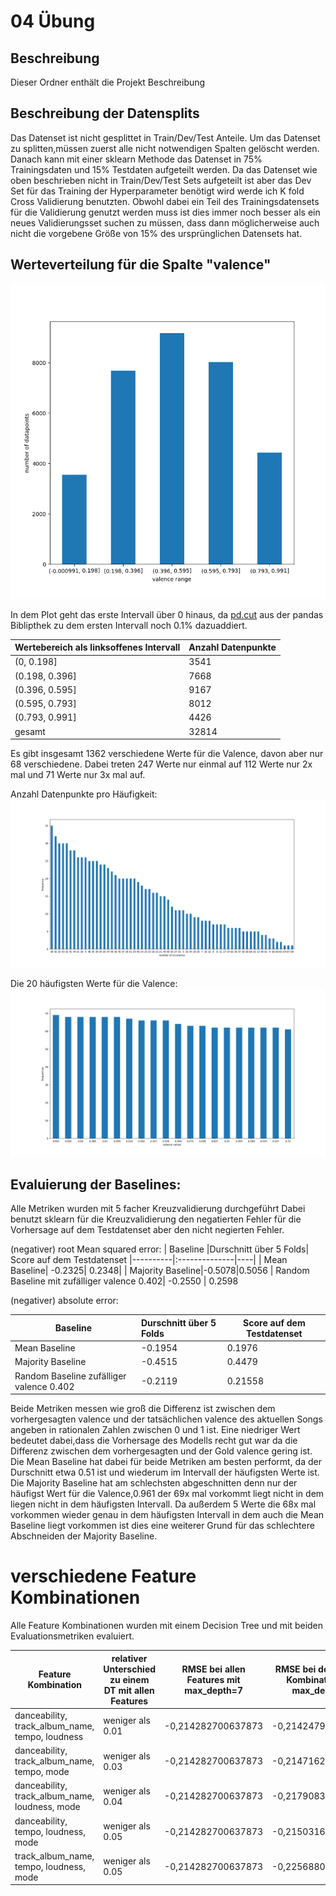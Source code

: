 # 04  Übung 

## Beschreibung
Dieser Ordner enthält die Projekt Beschreibung

## Beschreibung der Datensplits
Das Datenset ist nicht gesplittet in Train/Dev/Test Anteile. Um das Datenset zu splitten,müssen zuerst
alle nicht notwendigen Spalten gelöscht werden. Danach kann mit einer sklearn Methode das Datenset in 75% 
Trainingsdaten und 15% Testdaten aufgeteilt werden.
Da das Datenset wie oben beschrieben nicht in Train/Dev/Test Sets aufgeteilt ist aber das Dev Set für das 
Training der Hyperparameter benötigt wird werde ich K fold Cross Validierung benutzten. 
Obwohl dabei ein Teil des Trainingsdatensets für die Validierung genutzt werden muss ist dies immer noch besser
als ein neues Validierungsset suchen zu müssen, dass dann möglicherweise auch nicht die vorgebene Größe von 15% des 
ursprünglichen Datensets hat.

## Werteverteilung für die Spalte "valence"
![.Werte_verteilung](plots/valence_distribution.png)

In dem Plot geht das erste Intervall über 0 hinaus, da [pd.cut]( https://pandas.pydata.org/pandas-docs/stable/reference/api/pandas.cut.html) aus der pandas Biblipthek zu dem ersten Intervall noch 0.1% dazuaddiert. 

| Wertebereich als linksoffenes Intervall      | Anzahl Datenpunkte
|----------------------------------------------|------|
| (0, 0.198]         | 3541 |
| (0.198, 0.396]     | 7668 |
| (0.396, 0.595]     | 9167 |
| (0.595, 0.793]     | 8012 |
| (0.793, 0.991]     | 4426 |
| gesamt             | 32814|


Es gibt insgesamt 1362 verschiedene Werte für die Valence, davon aber nur 68 verschiedene. Dabei treten 247 Werte nur einmal auf 
112 Werte nur 2x mal und 71 Werte nur 3x mal auf. 

Anzahl Datenpunkte pro Häufigkeit:
![Werteverteilung](plots/datapoints_per_frequency.png)

Die 20 häufigsten Werte für die Valence:
![Werteverteilung](plots/20_most_frequent_values.png)

## Evaluierung der Baselines:
Alle Metriken wurden mit 5 facher Kreuzvalidierung durchgeführt
Dabei benutzt sklearn für die Kreuzvalidierung den negatierten Fehler
für die Vorhersage auf dem Testdatenset aber den nicht negierten Fehler.

(negativer) root Mean squared error:
| Baseline |Durschnitt über 5 Folds| Score auf dem Testdatenset
|----------|:--------------|----|
| Mean Baseline| -0.2325| 0.2348|
| Majority Baseline|-0.5078|0.5056
| Random Baseline mit zufälliger valence 0.402| -0.2550 | 0.2598

(negativer) absolute error: 

| Baseline |Durschnitt über 5 Folds|Score auf dem Testdatenset
|----------|:--------------|----|
| Mean Baseline| -0.1954| 0.1976
| Majority Baseline|-0.4515| 0.4479
| Random Baseline zufälliger valence 0.402|-0.2119 |0.21558|


Beide Metriken messen wie groß die Differenz ist zwischen dem vorhergesagten valence und der tatsächlichen valence des aktuellen Songs angeben in rationalen Zahlen zwischen 0 und 1 ist. Eine niedriger Wert bedeutet dabei,dass die Vorhersage des Modells recht gut war da die Differenz zwischen dem vorhergesagten und der Gold valence gering ist.
Die Mean Baseline hat dabei für beide Metriken am besten performt, da der Durschnitt etwa 0.51 ist und wiederum im Intervall der häufigsten Werte ist.
Die Majority Baseline hat am schlechsten abgeschnitten denn nur der häufigst Wert für die Valence,0.961 der 69x mal vorkommt liegt nicht in dem liegen nicht in dem häufigsten Intervall.
Da außerdem 5 Werte die 68x mal vorkommen wieder genau in dem häufigsten Intervall in dem auch die Mean Baseline liegt vorkommen ist dies eine weiterer Grund für das schlechtere Abschneiden der Majority Baseline.


# verschiedene Feature Kombinationen 
Alle Feature Kombinationen wurden mit einem Decision Tree und mit beiden Evaluationsmetriken evaluiert.

| Feature Kombination | relativer Unterschied zu einem DT mit allen Features | RMSE bei allen Features mit max_depth=7 |RMSE bei der Feature Kombination mit max_depth=7|
|---------------------| ------------------------------------------------------|-------------------------------|-----------------------------------|
| danceability, track_album_name, tempo, loudness| weniger als 0.01| -0,214282700637873| -0,2142479455475|
| danceability, track_album_name, tempo, mode| weniger als 0.03|-0,214282700637873|-0,214716215132004|-0,217908397257487|
| danceability, track_album_name, loudness, mode| weniger als 0.04|-0,214282700637873|-0,217908397257487|
| danceability, tempo, loudness, mode| weniger als 0.05|-0,214282700637873| -0,215031645754395|
| track_album_name, tempo, loudness, mode| weniger als 0.05|-0,214282700637873|-0,225688084349699|




